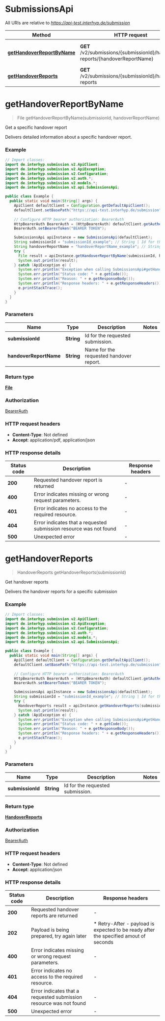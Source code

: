 # SubmissionsApi

All URIs are relative to *https://api-test.interhyp.de/submission*

Method | HTTP request | Description
------------- | ------------- | -------------
[**getHandoverReportByName**](SubmissionsApi.md#getHandoverReportByName) | **GET** /v2/submissions/{submissionId}/handover-reports/{handoverReportName} | Get a specific handover report
[**getHandoverReports**](SubmissionsApi.md#getHandoverReports) | **GET** /v2/submissions/{submissionId}/handover-reports | Get handover reports


<a name="getHandoverReportByName"></a>
# **getHandoverReportByName**
> File getHandoverReportByName(submissionId, handoverReportName)

Get a specific handover report

Delivers detailed information about a specific handover report.

### Example
```java
// Import classes:
import de.interhyp.submission.v2.ApiClient;
import de.interhyp.submission.v2.ApiException;
import de.interhyp.submission.v2.Configuration;
import de.interhyp.submission.v2.auth.*;
import de.interhyp.submission.v2.models.*;
import de.interhyp.submission.v2.api.SubmissionsApi;

public class Example {
  public static void main(String[] args) {
    ApiClient defaultClient = Configuration.getDefaultApiClient();
    defaultClient.setBasePath("https://api-test.interhyp.de/submission");
    
    // Configure HTTP bearer authorization: BearerAuth
    HttpBearerAuth BearerAuth = (HttpBearerAuth) defaultClient.getAuthentication("BearerAuth");
    BearerAuth.setBearerToken("BEARER TOKEN");

    SubmissionsApi apiInstance = new SubmissionsApi(defaultClient);
    String submissionId = "submissionId_example"; // String | Id for the requested submission.
    String handoverReportName = "handoverReportName_example"; // String | Name for the requested handover report.
    try {
      File result = apiInstance.getHandoverReportByName(submissionId, handoverReportName);
      System.out.println(result);
    } catch (ApiException e) {
      System.err.println("Exception when calling SubmissionsApi#getHandoverReportByName");
      System.err.println("Status code: " + e.getCode());
      System.err.println("Reason: " + e.getResponseBody());
      System.err.println("Response headers: " + e.getResponseHeaders());
      e.printStackTrace();
    }
  }
}
```

### Parameters

Name | Type | Description  | Notes
------------- | ------------- | ------------- | -------------
 **submissionId** | **String**| Id for the requested submission. |
 **handoverReportName** | **String**| Name for the requested handover report. |

### Return type

[**File**](File.md)

### Authorization

[BearerAuth](../README.md#BearerAuth)

### HTTP request headers

 - **Content-Type**: Not defined
 - **Accept**: application/pdf, application/json

### HTTP response details
| Status code | Description | Response headers |
|-------------|-------------|------------------|
**200** | Requested handover report is returned |  -  |
**400** | Error indicates missing or wrong request parameters. |  -  |
**401** | Error indicates no access to the required resource. |  -  |
**404** | Error indicates that a requested submission resource was not found |  -  |
**500** | Unexpected error |  -  |

<a name="getHandoverReports"></a>
# **getHandoverReports**
> HandoverReports getHandoverReports(submissionId)

Get handover reports

Delivers the handover reports for a specific submission

### Example
```java
// Import classes:
import de.interhyp.submission.v2.ApiClient;
import de.interhyp.submission.v2.ApiException;
import de.interhyp.submission.v2.Configuration;
import de.interhyp.submission.v2.auth.*;
import de.interhyp.submission.v2.models.*;
import de.interhyp.submission.v2.api.SubmissionsApi;

public class Example {
  public static void main(String[] args) {
    ApiClient defaultClient = Configuration.getDefaultApiClient();
    defaultClient.setBasePath("https://api-test.interhyp.de/submission");
    
    // Configure HTTP bearer authorization: BearerAuth
    HttpBearerAuth BearerAuth = (HttpBearerAuth) defaultClient.getAuthentication("BearerAuth");
    BearerAuth.setBearerToken("BEARER TOKEN");

    SubmissionsApi apiInstance = new SubmissionsApi(defaultClient);
    String submissionId = "submissionId_example"; // String | Id for the requested submission.
    try {
      HandoverReports result = apiInstance.getHandoverReports(submissionId);
      System.out.println(result);
    } catch (ApiException e) {
      System.err.println("Exception when calling SubmissionsApi#getHandoverReports");
      System.err.println("Status code: " + e.getCode());
      System.err.println("Reason: " + e.getResponseBody());
      System.err.println("Response headers: " + e.getResponseHeaders());
      e.printStackTrace();
    }
  }
}
```

### Parameters

Name | Type | Description  | Notes
------------- | ------------- | ------------- | -------------
 **submissionId** | **String**| Id for the requested submission. |

### Return type

[**HandoverReports**](HandoverReports.md)

### Authorization

[BearerAuth](../README.md#BearerAuth)

### HTTP request headers

 - **Content-Type**: Not defined
 - **Accept**: application/json

### HTTP response details
| Status code | Description | Response headers |
|-------------|-------------|------------------|
**200** | Requested handover reports are returned |  -  |
**202** | Payload is being prepared, try again later |  * Retry-After - payload is expected to be ready after the specified amout of seconds <br>  |
**400** | Error indicates missing or wrong request parameters. |  -  |
**401** | Error indicates no access to the required resource. |  -  |
**404** | Error indicates that a requested submission resource was not found |  -  |
**500** | Unexpected error |  -  |

